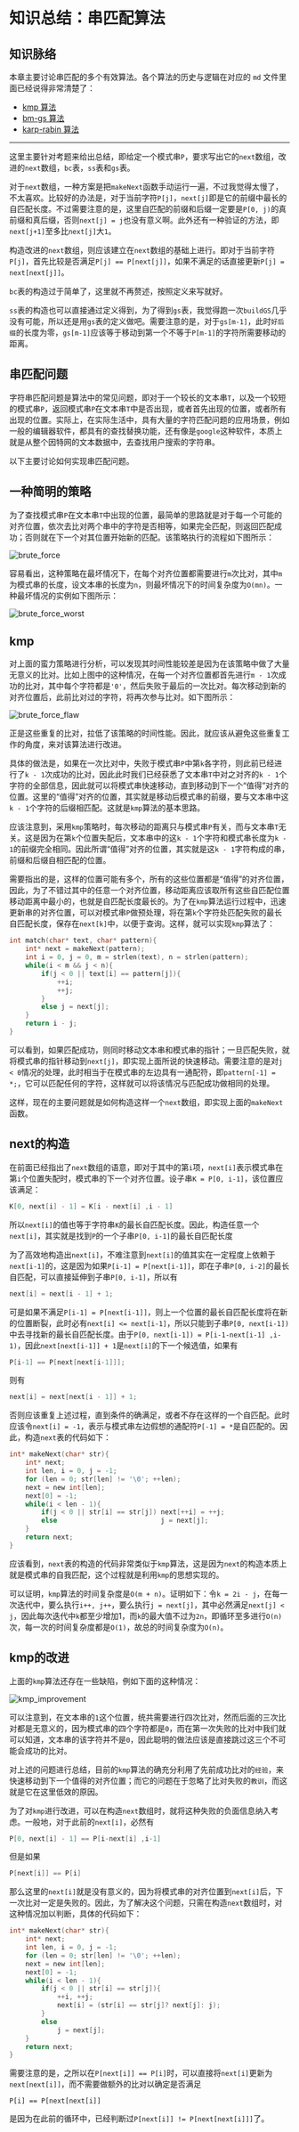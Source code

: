 知识总结：串匹配算法
==================

## 知识脉络

本章主要讨论串匹配的多个有效算法。各个算法的历史与逻辑在对应的 `md` 文件里面已经说得非常清楚了：

+ [kmp 算法](#串匹配问题)
+ [bm-gs 算法](bm.md)
+ [karp-rabin 算法](karp_rabin.md)

---

这里主要针对考题来给出总结，即给定一个模式串`P`，要求写出它的`next`数组，改进的`next`数组，`bc`表，`ss`表和`gs`表。

对于`next`数组，一种方案是把`makeNext`函数手动运行一遍，不过我觉得太慢了，不太喜欢。比较好的办法是，对于当前字符`P[j]`，`next[j]`即是它的前缀中最长的自匹配长度。不过需要注意的是，这里自匹配的前缀和后缀一定要是`P[0, j)`的真前缀和真后缀，否则`next[j] = j`也没有意义啊。此外还有一种验证的方法，即`next[j+1]`至多比`next[j]`大`1`。

构造改进的`next`数组，则应该建立在`next`数组的基础上进行。即对于当前字符`P[j]`，首先比较是否满足`P[j] == P[next[j]]`，如果不满足的话直接更新`P[j] = next[next[j]]`。

`bc`表的构造过于简单了，这里就不再赘述，按照定义来写就好。

`ss`表的构造也可以直接通过定义得到，为了得到`gs`表，我觉得跑一次`buildGS`几乎没有可能，所以还是用`gs`表的定义做吧。需要注意的是，对于`gs[m-1]`，此时`好后缀`的长度为零，`gs[m-1]`应该等于移动到第一个不等于`P[m-1]`的字符所需要移动的距离。

## 串匹配问题

字符串匹配问题是算法中的常见问题，即对于一个较长的文本串`T`，以及一个较短的模式串`P`，返回模式串`P`在文本串`T`中是否出现，或者首先出现的位置，或者所有出现的位置。实际上，在实际生活中，具有大量的字符匹配问题的应用场景，例如一般的编辑器软件，都具有的查找替换功能，还有像是`google`这种软件，本质上就是从整个因特网的文本数据中，去查找用户搜索的字符串。

以下主要讨论如何实现串匹配问题。

## 一种简明的策略

为了查找模式串`P`在文本串`T`中出现的位置，最简单的思路就是对于每一个可能的对齐位置，依次去比对两个串中的字符是否相等，如果完全匹配，则返回匹配成功；否则就在下一个对其位置开始新的匹配。该策略执行的流程如下图所示：

![brute_force](images/brute_force.png)

容易看出，这种策略在最坏情况下，在每个对齐位置都需要进行`m`次比对，其中`m`为模式串的长度，设文本串的长度为`n`，则最坏情况下的时间复杂度为`O(mn)`。一种最坏情况的实例如下图所示：

![brute_force_worst](images/brute_force_worst.png)

## kmp

对上面的蛮力策略进行分析，可以发现其时间性能较差是因为在该策略中做了大量无意义的比对。比如上图中的这种情况，在每一个对齐位置都首先进行`m - 1`次成功的比对，其中每个字符都是`'0'`，然后失败于最后的一次比对。每次移动到新的对齐位置后，此前比对过的字符，将再次参与比对。如下图所示：

![brute_force_flaw](images/brute_force_flaw.png)

正是这些重复的比对，拉低了该策略的时间性能。因此，就应该从避免这些重复工作的角度，来对该算法进行改进。

具体的做法是，如果在一次比对中，失败于模式串`P`中第`k`各字符，则此前已经进行了`k - 1`次成功的比对，因此此时我们已经获悉了文本串`T`中对之对齐的`k - 1`个字符的全部信息，因此就可以将模式串快速移动，直到移动到下一个“值得”对齐的位置。这里的“值得”对齐的位置，其实就是移动后模式串的前缀，要与文本串中这`k - 1`个字符的后缀相匹配。这就是`kmp`算法的基本思路。

应该注意到，采用`kmp`策略时，每次移动的距离只与模式串`P`有关，而与文本串`T`无关。这是因为在第`k`个位置失配后，文本串中的这`k - 1`个字符和模式串长度为`k - 1`的前缀完全相同。因此所谓“值得”对齐的位置，其实就是这`k - 1`字符构成的串，前缀和后缀自相匹配的位置。

需要指出的是，这样的位置可能有多个，所有的这些位置都是“值得”的对齐位置，因此，为了不错过其中的任意一个对齐位置，移动距离应该取所有这些自匹配位置移动距离中最小的，也就是自匹配长度最长的。为了在`kmp`算法运行过程中，迅速更新串的对齐位置，可以对模式串`P`做预处理，将在第`k`个字符处匹配失败的最长自匹配长度，保存在`next[k]`中，以便于查询。这样，就可以实现`kmp`算法了：

```cpp
int match(char* text, char* pattern){
	int* next = makeNext(pattern);
	int i = 0, j = 0, m = strlen(text), n = strlen(pattern);
	while(i < m && j < n){
		if(j < 0 || text[i] == pattern[j]){
			++i;
			++j;
		}
		else j = next[j];
	}
	return i - j;
}
```

可以看到，如果匹配成功，则同时移动文本串和模式串的指针；一旦匹配失败，就将模式串的指针移动到`next[j]`，即实现上面所说的快速移动。需要注意的是对`j < 0`情况的处理，此时相当于在模式串的左边具有一通配符，即`pattern[-1] = *;`，它可以匹配任何的字符，这样就可以将该情况与匹配成功做相同的处理。

这样，现在的主要问题就是如何构造这样一个`next`数组，即实现上面的`makeNext`函数。

## next的构造

在前面已经指出了`next`数组的语意，即对于其中的第`i`项，`next[i]`表示模式串在第`i`个位置失配时，模式串的下一个对齐位置。设子串`K = P[0, i-1]`，该位置应该满足：

```c
K[0, next[i] - 1] = K[i - next[i] ,i - 1]
```

所以`next[i]`的值也等于字符串`K`的最长自匹配长度。因此，构造任意一个`next[i]`，其实就是找到`P`的一个子串`P[0, i-1]`的最长自匹配长度

为了高效地构造出`next[i]`，不难注意到`next[i]`的值其实在一定程度上依赖于`next[i-1]`的，这是因为如果`P[i-1] = P[next[i-1]]`，即在子串`P[0, i-2]`的最长自匹配，可以直接延伸到子串`P[0, i-1]`，所以有

```c
next[i] = next[i - 1] + 1;
```

可是如果不满足`P[i-1] = P[next[i-1]]`，则上一个位置的最长自匹配长度将在新的位置断裂，此时必有`next[i] <= next[i-1]`，所以只能到子串`P[0, next[i-1])`中去寻找新的最长自匹配长度。由于`P[0, next[i-1]) = P[i-1-next[i-1] ,i-1)`，因此`next[next[i-1]] + 1`是`next[i]`的下一个候选值，如果有

```c
P[i-1] == P[next[next[i-1]]];
```

则有

```c
next[i] = next[next[i - 1]] + 1;
```

否则应该重复上述过程，直到条件的确满足，或者不存在这样的一个自匹配。此时应该令`next[i] = -1`，表示与模式串左边假想的通配符`P[-1] = *`是自匹配的。因此，构造`next`表的代码如下：

```c
int* makeNext(char* str){
	int* next;
	int len, i = 0, j = -1;
	for (len = 0; str[len] != '\0'; ++len);
	next = new int[len];
	next[0] = -1;
	while(i < len - 1){
		if(j < 0 || str[i] == str[j]) next[++i] = ++j;
		else						  j = next[j];
	}
	return next;
}
```

应该看到，`next`表的构造的代码非常类似于`kmp`算法，这是因为`next`的构造本质上就是模式串的自我匹配，这个过程就是利用`kmp`的思想实现的。

可以证明，`kmp`算法的时间复杂度是`O(m + n)`。证明如下：令`k = 2i - j`，在每一次迭代中，要么执行`i++, j++`，要么执行`j = next[j]`，其中必然满足`next[j] < j`，因此每次迭代中`k`都至少增加1，而`k`的最大值不过为`2n`，即循环至多进行`O(n)`次，每一次的时间复杂度都是`O(1)`，故总的时间复杂度为`O(n)`。

## kmp的改进

上面的`kmp`算法还存在一些缺陷，例如下面的这种情况：

![kmp_improvement](images/kmp_improvement.png)

可以注意到，在文本串的`1`这个位置，统共需要进行四次比对，然而后面的三次比对都是无意义的，因为模式串的四个字符都是`0`，而在第一次失败的比对中我们就可以知道，文本串的该字符并不是`0`，因此聪明的做法应该是直接跳过这三个不可能会成功的比对。

对上述的问题进行总结，目前的`kmp`算法的确充分利用了先前成功比对的`经验`，来快速移动到下一个值得的对齐位置；而它的问题在于忽略了比对失败的`教训`，而这就是它在这里低效的原因。

为了对`kmp`进行改进，可以在构造`next`数组时，就将这种失败的负面信息纳入考虑。一般地，对于此前的`next[i]`，必然有

```c
P[0, next[i] - 1] == P[i-next[i] ,i-1]
```

但是如果

```c
P[next[i]] == P[i]
```

那么这里的`next[i]`就是没有意义的，因为将模式串的对齐位置到`next[i]`后，下一次比对一定是失败的。因此，为了解决这个问题，只需在构造`next`数组时，对这种情况加以判断，具体的代码如下：

```c
int* makeNext(char* str){
	int* next;
	int len, i = 0, j = -1;
	for (len = 0; str[len] != '\0'; ++len);
	next = new int[len];
	next[0] = -1;
	while(i < len - 1){
		if(j < 0 || str[i] == str[j]){
			++i, ++j;
			next[i] = (str[i] == str[j]? next[j]: j);
		}
		else
			j = next[j];
	}
	return next;
}
```

需要注意的是，之所以在`P[next[i]] == P[i]`时，可以直接将`next[i]`更新为`next[next[i]]`，而不需要做额外的比对以确定是否满足

```
P[i] == P[next[next[i]]
```

是因为在此前的循环中，已经判断过`P[next[i]] != P[next[next[i]]]`了。
